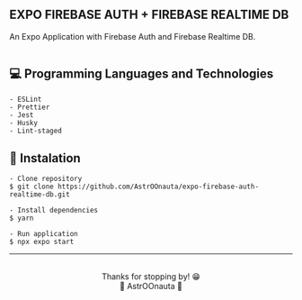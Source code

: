 ## EXPO FIREBASE AUTH + FIREBASE REALTIME DB

An Expo Application with Firebase Auth and Firebase Realtime DB.

<div align = "center">
  
<img src="">
 
</div>

## 💻 Programming Languages and Technologies

    - ESLint
    - Prettier
    - Jest
    - Husky
    - Lint-staged

## 📄 Instalation

    - Clone repository
    $ git clone https://github.com/AstrOOnauta/expo-firebase-auth-realtime-db.git

    - Install dependencies
    $ yarn

    - Run application
    $ npx expo start

<hr>
<div align = "center">
	<br>
	Thanks for stopping by! 😁
	<br>
	🚀 AstrOOnauta 🚀
</div>
